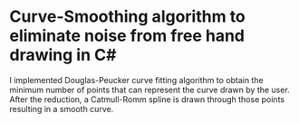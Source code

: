 # Curve-Smoothing algorithm to eliminate noise from free hand drawing in C# 

I implemented Douglas-Peucker curve fitting algorithm to obtain the minimum number of points that can represent the curve drawn by the user. After the reduction, a Catmull-Romm spline is drawn through those points resulting in a smooth curve.
